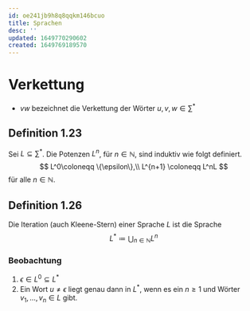 ```yaml
---
id: oe241jb9h8q8qqkm146bcuo
title: Sprachen
desc: ''
updated: 1649770290602
created: 1649769189570
---
```


# Verkettung
- $vw$ bezeichnet die Verkettung der Wörter $u,v,w\in \sum^*$

## Definition 1.23
Sei $L\subseteq \sum^*$. Die Potenzen $L^n$, für $n\in\mathbb{N}$, sind induktiv wie folgt definiert.
$$
    L^0\coloneqq \{\epsilon\},\\
    L^{n+1} \coloneqq L^nL
$$
für alle $n\in\mathbb{N}$.
## Definition 1.26
Die Iteration (auch Kleene-Stern) einer Sprache $L$ ist die Sprache
$$
    L^* \coloneqq \bigcup_{n\in\mathbb{N}}L^n
$$
### Beobachtung
1. $\epsilon \in L^0 \subseteq L^*$
2. Ein Wort $u \neq \epsilon$ liegt genau dann in $L^*$, wenn es ein $n\geq1$ und Wörter $v_1,\dotsc,v_n \in L$ gibt.
